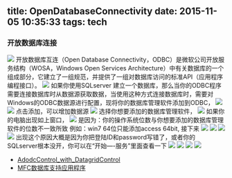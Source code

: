 title: OpenDatabaseConnectivity
date: 2015-11-05 10:35:33
tags: tech
---
### 开放数据库连接
<!--more-->
![](1.jpg)
开放数据库互连（Open Database Connectivity，ODBC）是微软公司开放服务结构（WOSA，Windows Open Services Architecture）中有关数据库的一个组成部分，它建立了一组规范，并提供了一组对数据库访问的标准API（应用程序编程接口）。
![](2.jpg) 
如果你使用SQLserver 建立一个数据库，那么当你的ODBC程序需要连接数据库时从数据源获取数据，当使用这种方式连接数据库时，需要对Windows的ODBC数据源进行配置，现将你的数据库管理软件添加到ODBC， 
![](3.jpg) ![](4.jpg) 
点击添加，可以增加数据源
![](5.jpg) 
选择你想要添加的数据库管理软件，
![](6.jpg) 
如果你的电脑出现如上窗口，
![](7.jpg) 
是因为：你的操作系统位数与你想要添加的数据库管理软件的位数不一致所致
例如：win7 64位只能添加access 64bit,
接下来
![](8.jpg) ![](9.jpg) ![](10.jpg) ![](11.jpg) 
出现这个原因大概是因为你把登陆ID和password写错了，或者你的SQLserver根本没开，你可以在“开始—-服务”里面查看一下
![](12.jpg) ![](13.jpg) ![](14.jpg) ![](15.jpg)
*	[AdodcControl_with_DatagridControl](https://github.com/William-Hunter/AdodcControl_with_DatagridControl)
*	[MFC数据库支持应用程序](https://github.com/William-Hunter/GetDataByDataBase)  






























